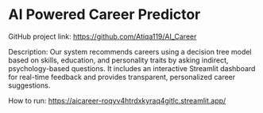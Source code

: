 # AI Powered Career Predictor

GitHub project link: https://github.com/Atiqa119/AI_Career

Description: Our system recommends careers using a decision tree model based on skills, education, and personality traits by asking indirect, psychology-based questions. It includes an interactive Streamlit dashboard for real-time feedback and provides transparent, personalized career suggestions.

How to run: https://aicareer-roqyv4htrdxkyraq4gitlc.streamlit.app/
